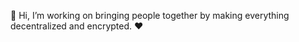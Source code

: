 👋 Hi, I’m working on bringing people together by making everything decentralized and encrypted. ❤️

<!---
Hashimaru0/Hashimaru0 is a ✨ special ✨ repository because its `README.md` (this file) appears on your GitHub profile.
You can click the Preview link to take a look at your changes.
--->
